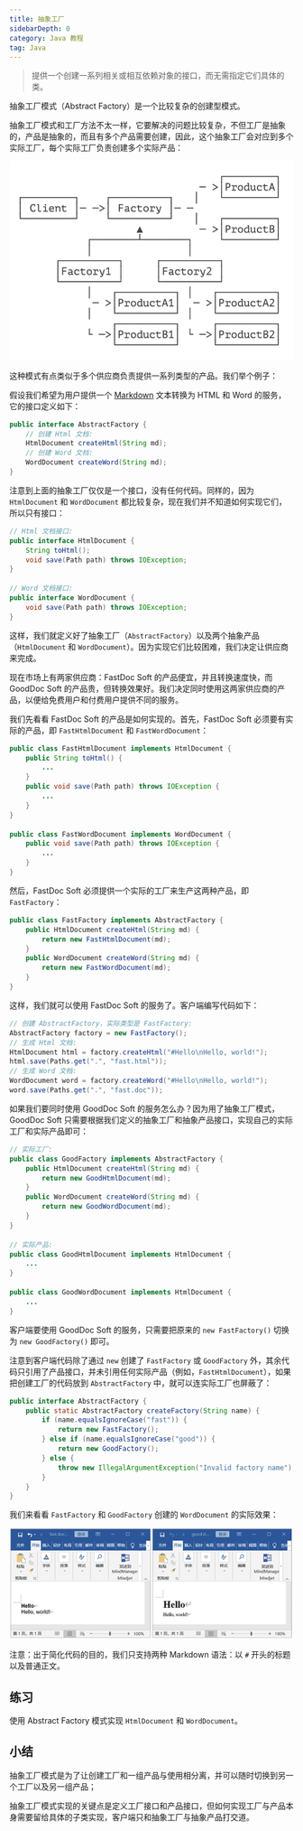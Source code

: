 ```yaml
---
title: 抽象工厂
sidebarDepth: 0
category: Java 教程
tag: Java
---
```



> 提供一个创建一系列相关或相互依赖对象的接口，而无需指定它们具体的类。

抽象工厂模式（Abstract Factory）是一个比较复杂的创建型模式。

抽象工厂模式和工厂方法不太一样，它要解决的问题比较复杂，不但工厂是抽象的，产品是抽象的，而且有多个产品需要创建，因此，这个抽象工厂会对应到多个实际工厂，每个实际工厂负责创建多个实际产品：

![image-20231220094108349](./assets/image-20231220094108349.png)

这种模式有点类似于多个供应商负责提供一系列类型的产品。我们举个例子：

假设我们希望为用户提供一个 [Markdown](https://baike.baidu.com/item/MarkDown) 文本转换为 HTML 和 Word 的服务，它的接口定义如下：

```java
public interface AbstractFactory {
    // 创建 Html 文档:
    HtmlDocument createHtml(String md);
    // 创建 Word 文档:
    WordDocument createWord(String md);
}
```

注意到上面的抽象工厂仅仅是一个接口，没有任何代码。同样的，因为 `HtmlDocument` 和 `WordDocument` 都比较复杂，现在我们并不知道如何实现它们，所以只有接口：

```java
// Html 文档接口:
public interface HtmlDocument {
    String toHtml();
    void save(Path path) throws IOException;
}

// Word 文档接口:
public interface WordDocument {
    void save(Path path) throws IOException;
}
```

这样，我们就定义好了抽象工厂（`AbstractFactory`）以及两个抽象产品（`HtmlDocument` 和 `WordDocument`）。因为实现它们比较困难，我们决定让供应商来完成。

现在市场上有两家供应商：FastDoc Soft 的产品便宜，并且转换速度快，而 GoodDoc Soft 的产品贵，但转换效果好。我们决定同时使用这两家供应商的产品，以便给免费用户和付费用户提供不同的服务。

我们先看看 FastDoc Soft 的产品是如何实现的。首先，FastDoc Soft 必须要有实际的产品，即 `FastHtmlDocument` 和 `FastWordDocument`：

```java
public class FastHtmlDocument implements HtmlDocument {
    public String toHtml() {
        ...
    }
    public void save(Path path) throws IOException {
        ...
    }
}

public class FastWordDocument implements WordDocument {
    public void save(Path path) throws IOException {
        ...
    }
}
```

然后，FastDoc Soft 必须提供一个实际的工厂来生产这两种产品，即 `FastFactory`：

```java
public class FastFactory implements AbstractFactory {
    public HtmlDocument createHtml(String md) {
        return new FastHtmlDocument(md);
    }
    public WordDocument createWord(String md) {
        return new FastWordDocument(md);
    }
}
```

这样，我们就可以使用 FastDoc Soft 的服务了。客户端编写代码如下：

```java
// 创建 AbstractFactory，实际类型是 FastFactory:
AbstractFactory factory = new FastFactory();
// 生成 Html 文档:
HtmlDocument html = factory.createHtml("#Hello\nHello, world!");
html.save(Paths.get(".", "fast.html"));
// 生成 Word 文档:
WordDocument word = factory.createWord("#Hello\nHello, world!");
word.save(Paths.get(".", "fast.doc"));
```

如果我们要同时使用 GoodDoc Soft 的服务怎么办？因为用了抽象工厂模式，GoodDoc Soft 只需要根据我们定义的抽象工厂和抽象产品接口，实现自己的实际工厂和实际产品即可：

```java
// 实际工厂:
public class GoodFactory implements AbstractFactory {
    public HtmlDocument createHtml(String md) {
        return new GoodHtmlDocument(md);
    }
    public WordDocument createWord(String md) {
        return new GoodWordDocument(md);
    }
}

// 实际产品:
public class GoodHtmlDocument implements HtmlDocument {
    ...
}

public class GoodWordDocument implements HtmlDocument {
    ...
}
```

客户端要使用 GoodDoc Soft 的服务，只需要把原来的 `new FastFactory()` 切换为 `new GoodFactory()` 即可。

注意到客户端代码除了通过 `new` 创建了 `FastFactory` 或 `GoodFactory` 外，其余代码只引用了产品接口，并未引用任何实际产品（例如，`FastHtmlDocument`），如果把创建工厂的代码放到 `AbstractFactory` 中，就可以连实际工厂也屏蔽了：

```java
public interface AbstractFactory {
    public static AbstractFactory createFactory(String name) {
        if (name.equalsIgnoreCase("fast")) {
            return new FastFactory();
        } else if (name.equalsIgnoreCase("good")) {
            return new GoodFactory();
        } else {
            throw new IllegalArgumentException("Invalid factory name");
        }
    }
}
```

我们来看看 `FastFactory` 和 `GoodFactory` 创建的 `WordDocument` 的实际效果：

![worddoc](./assets/l-20231220094014402.png)

注意：出于简化代码的目的，我们只支持两种 Markdown 语法：以 `#` 开头的标题以及普通正文。

## 练习

使用 Abstract Factory 模式实现 `HtmlDocument` 和 `WordDocument`。



## 小结

抽象工厂模式是为了让创建工厂和一组产品与使用相分离，并可以随时切换到另一个工厂以及另一组产品；

抽象工厂模式实现的关键点是定义工厂接口和产品接口，但如何实现工厂与产品本身需要留给具体的子类实现，客户端只和抽象工厂与抽象产品打交道。



